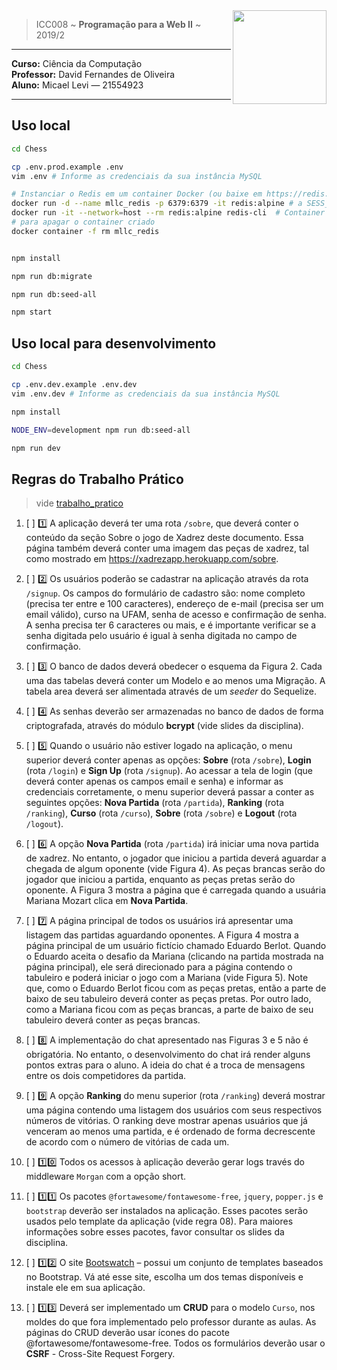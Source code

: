 <img src="https://www.colegioweb.com.br/wp-content/uploads/2017/12/Liberados-os-gabaritos-do-PSC-2018-da-UFAM.png" width="150" align="right">


> ICC008 ~ **Programação para a Web II** ~ 2019/2

----------------------------------------

**Curso:** Ciência da Computação <br>
**Professor:** David Fernandes de Oliveira <br>
**Aluno:** Micael Levi ― 21554923 <br>

----------------------------------------

## Uso local

```bash
cd Chess

cp .env.prod.example .env
vim .env # Informe as credenciais da sua instância MySQL

# Instanciar o Redis em um container Docker (ou baixe em https://redis.io/download)
docker run -d --name mllc_redis -p 6379:6379 -it redis:alpine # a SESS_URI será `redis://localhost:6379`
docker run -it --network=host --rm redis:alpine redis-cli  # Container para usar o `redis-cli` do conectado à instância anterior
# para apagar o container criado
docker container -f rm mllc_redis


npm install

npm run db:migrate

npm run db:seed-all

npm start
```

## Uso local para desenvolvimento

```bash
cd Chess

cp .env.dev.example .env.dev
vim .env.dev # Informe as credenciais da sua instância MySQL

npm install

NODE_ENV=development npm run db:seed-all

npm run dev
```


## Regras do Trabalho Prático
> vide [trabalho_pratico](./trabalho_pratico.pdf)

1. [ ] :one: A aplicação deverá ter uma rota `/sobre`, que deverá conter o conteúdo da seção Sobre o jogo de Xadrez deste documento. Essa página também deverá conter uma imagem das peças de xadrez, tal como mostrado em https://xadrezapp.herokuapp.com/sobre.

2. [ ] :two: Os usuários poderão se cadastrar na aplicação através da rota `/signup`. Os campos do formulário de cadastro são: nome completo (precisa ter entre e 100 caracteres), endereço de e-mail (precisa ser um email válido), curso na UFAM, senha de acesso e confirmação de senha. A senha precisa ter 6 caracteres ou mais, e é importante verificar se a senha digitada pelo usuário é igual à senha digitada no campo de confirmação.

3. [ ] :three: O banco de dados deverá obedecer o esquema da Figura 2. Cada uma das tabelas deverá conter um Modelo e ao menos uma Migração. A tabela area deverá ser alimentada através de um _seeder_ do Sequelize.

4. [ ] :four: As senhas deverão ser armazenadas no banco de dados de forma criptografada, através do módulo **bcrypt** (vide slides da disciplina).

5. [ ] :five: Quando o usuário não estiver logado na aplicação, o menu superior deverá conter apenas as opções: **Sobre** (rota `/sobre`), **Login** (rota `/login`) e **Sign Up** (rota `/signup`). Ao acessar a tela de login (que deverá conter apenas os campos email e senha) e informar as credenciais corretamente, o menu superior deverá passar a conter as seguintes opções: **Nova Partida** (rota `/partida`), **Ranking** (rota `/ranking`), **Curso** (rota `/curso`), **Sobre** (rota `/sobre`) e **Logout** (rota `/logout`).

6. [ ] :six: A opção **Nova Partida** (rota `/partida`) irá iniciar uma nova partida de xadrez. No entanto, o jogador que iniciou a partida deverá aguardar a chegada de algum oponente (vide Figura 4). As peças brancas serão do jogador que iniciou a partida, enquanto as peças pretas serão do oponente. A Figura 3 mostra a página que é carregada quando a usuária Mariana Mozart clica em **Nova Partida**.

7. [ ] :seven: A página principal de todos os usuários irá apresentar uma listagem das partidas aguardando oponentes. A Figura 4 mostra a página principal de um usuário fictício chamado Eduardo Berlot. Quando o Eduardo aceita o desafio da Mariana (clicando na partida mostrada na página principal), ele será direcionado para a página contendo o tabuleiro e poderá iniciar o jogo com a Mariana (vide Figura 5). Note que, como o Eduardo Berlot ficou com as peças pretas, então a parte de baixo de seu tabuleiro deverá conter as peças pretas. Por outro lado, como a Mariana ficou com as peças brancas, a parte de baixo de seu
tabuleiro deverá conter as peças brancas.

8. [ ] :eight: A implementação do chat apresentado nas Figuras 3 e 5 não é obrigatória. No entanto, o desenvolvimento do chat irá render alguns pontos extras para o aluno. A ideia do chat é a troca de mensagens entre os dois competidores da partida.

9. [ ] :nine: A opção **Ranking** do menu superior (rota `/ranking`) deverá mostrar uma página contendo uma listagem dos usuários com seus respectivos números de vitórias. O ranking deve mostrar apenas usuários que já venceram ao menos uma partida, e é ordenado de forma decrescente de acordo com o número de vitórias de cada um.

10. [ ] :one::zero: Todos os acessos à aplicação deverão gerar logs  través do middleware `Morgan` com a opção short.

11. [ ] :one::one: Os pacotes `@fortawesome/fontawesome-free`, `jquery`, `popper.js` e `bootstrap` deverão ser instalados na aplicação. Esses pacotes serão usados pelo template da aplicação (vide regra 08). Para maiores informações sobre esses pacotes, favor consultar os slides da disciplina.

12. [ ] :one::two: O site [Bootswatch](https://bootswatch.com) – possui um conjunto de templates baseados no Bootstrap. Vá até esse site, escolha um dos temas disponíveis e instale ele em sua aplicação.

13. [ ] :one::three: Deverá ser implementado um **CRUD** para o modelo `Curso`, nos moldes do que fora implementado pelo professor durante as aulas. As páginas do CRUD deverão usar ícones do pacote @fortawesome/fontawesome-free. Todos os formulários deverão usar o **CSRF** - Cross-Site Request Forgery.
